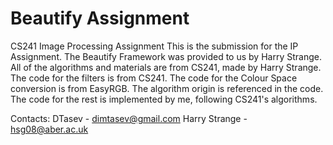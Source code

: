 # Beautify Assignment
CS241 Image Processing Assignment
This is the submission for the IP Assignment.
The Beautify Framework was provided to us by Harry Strange.
All of the algorithms and materials are from CS241, made by Harry Strange.
The code for the filters is from CS241.
The code for the Colour Space conversion is from EasyRGB. The algorithm origin is referenced in the code.
The code for the rest is implemented by me, following CS241's algorithms.

Contacts:
DTasev - dimtasev@gmail.com
Harry Strange - hsg08@aber.ac.uk
